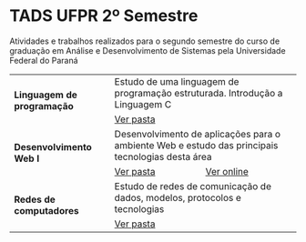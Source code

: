 # TADS UFPR 2º Semestre
Atividades e trabalhos realizados para o segundo semestre do curso de graduação em Análise e Desenvolvimento de Sistemas pela Universidade Federal do Paraná

<table>
    <tr>
        <td rowspan="2"><b>Linguagem de programação</b></td>
        <td colspan="2">Estudo de uma linguagem de programação estruturada. Introdução a Linguagem C</td>
    </tr>
    <tr>
        <td colspan="2"><a href="https://github.com/Salgado2004/TADS_UFPR_2_Semestre/tree/main/linguagem%20programacao">Ver pasta</a></td>
    </tr>
    <tr>
        <td rowspan="2"><b>Desenvolvimento Web I</b></td>
        <td colspan="2">Desenvolvimento de aplicações para o ambiente Web e estudo das principais tecnologias desta área</td>
    </tr>
    <tr>
        <td><a href="https://github.com/Salgado2004/TADS_UFPR_2_Semestre/tree/main/desenvolvimento%20web%20I">Ver pasta</a></td>
        <td><a href="https://salgado2004.github.io/TADS_UFPR_2_Semestre/desenvolvimento%20web%20I">Ver online</a></td>
    </tr> 
    <tr>
        <td rowspan="2"><b>Redes de computadores</b></td>
        <td colspan="2">Estudo de redes de comunicação de dados, modelos, protocolos e tecnologias</td>
    </tr>
    <tr>
        <td colspan="2"><a href="https://github.com/Salgado2004/TADS_UFPR_2_Semestre/tree/main/redes%20de%20computadores">Ver pasta</a></td>
    </tr>
</table>
